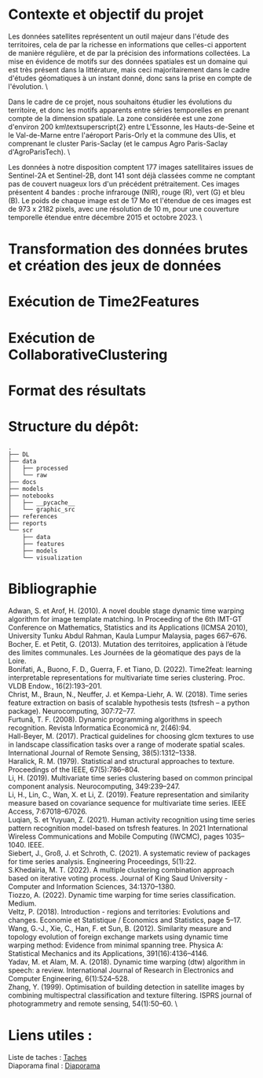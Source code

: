 # Contexte et objectif du projet 
Les données satellites représentent un outil majeur dans l'étude des territoires, cela de par la richesse en informations que celles-ci apportent de manière régulière, et de par la précision des informations collectées. La mise en évidence de motifs sur des données spatiales est un domaine qui est très présent dans la littérature, mais ceci majoritairement dans le cadre d'études géomatiques à un instant donné, donc sans la prise en compte de l'évolution. \

Dans le cadre de ce projet, nous souhaitons étudier les évolutions du territoire, et donc les motifs apparents entre séries temporelles en prenant compte de la dimension spatiale.
La zone considérée est une zone d'environ 200 km\textsuperscript{2} entre L'Essonne, les Hauts-de-Seine et le Val-de-Marne entre l'aéroport Paris-Orly et la commune des Ulis, et  comprenant le cluster Paris-Saclay (et le campus Agro Paris-Saclay d'AgroParisTech). \

Les données à notre disposition comptent 177 images satellitaires issues de Sentinel-2A et Sentinel-2B, dont 141 sont déjà classées comme ne comptant pas de couvert nuageux lors d'un précédent prétraitement. Ces images présentent 4 bandes : proche infrarouge (NIR), rouge (R), vert (G) et bleu (B). Le poids de chaque image est de 17 Mo et l'étendue de ces images est de 973 x 2182 pixels, avec une résolution de 10 m, pour une couverture temporelle étendue entre décembre 2015 et octobre 2023. \

# Transformation des données brutes et création des jeux de données

# Exécution de Time2Features

# Exécution de CollaborativeClustering

# Format des résultats

# Structure du dépôt:
```
.
├── DL
├── data
│   ├── processed
│   └── raw
├── docs
├── models
├── notebooks
│   ├── __pycache__
│   └── graphic_src
├── references
├── reports
└── scr
    ├── data
    ├── features
    ├── models
    └── visualization
```

# Bibliographie

Adwan, S. et Arof, H. (2010). A novel double stage dynamic time warping algorithm for image template matching. In Proceeding of the 6th IMT-GT Conference on Mathematics, Statistics and its Applications (ICMSA 2010), University Tunku Abdul Rahman, Kaula Lumpur Malaysia, pages 667–676. \
Bocher, E. et Petit, G. (2013). Mutation des territoires, application à l’étude des limites communales. Les Journées de la géomatique des pays de la Loire. \
Bonifati, A., Buono, F. D., Guerra, F. et Tiano, D. (2022). Time2feat: learning interpretable representations for multivariate time series clustering. Proc. VLDB Endow., 16(2):193–201. \
Christ, M., Braun, N., Neuffer, J. et Kempa-Liehr, A. W. (2018). Time series feature extraction on basis of scalable hypothesis tests (tsfresh – a python package). Neurocomputing, 307:72–77. \
Furtună, T. F. (2008). Dynamic programming algorithms in speech recognition. Revista Informatica Economică nr, 2(46):94. \
Hall-Beyer, M. (2017). Practical guidelines for choosing glcm textures to use in landscape classification tasks over a range of moderate spatial scales. International Journal of Remote Sensing, 38(5):1312–1338. \
Haralick, R. M. (1979). Statistical and structural approaches to texture. Proceedings of the IEEE, 67(5):786–804. \
Li, H. (2019). Multivariate time series clustering based on common principal component analysis. Neurocomputing, 349:239–247. \
Li, H., Lin, C., Wan, X. et Li, Z. (2019). Feature representation and similarity measure based on covariance sequence for multivariate time series. IEEE Access, 7:67018–67026. \
Luqian, S. et Yuyuan, Z. (2021). Human activity recognition using time series pattern recognition model-based on tsfresh features. In 2021 International Wireless Communications and Mobile Computing (IWCMC), pages 1035–1040. IEEE. \
Siebert, J., Groß, J. et Schroth, C. (2021). A systematic review of packages for time series analysis. Engineering Proceedings, 5(1):22. \
S.Khedairia, M. T. (2022). A multiple clustering combination approach based on iterative voting process. Journal of King Saud University - Computer and Information Sciences, 34:1370–1380. \
Tiozzo, A. (2022). Dynamic time warping for time series classification. Medium. \
Veltz, P. (2018). Introduction - regions and territories: Evolutions and changes. Economie et Statistique / Economics and Statistics, page 5–17. \
Wang, G.-J., Xie, C., Han, F. et Sun, B. (2012). Similarity measure and topology evolution of foreign exchange markets using dynamic time warping method: Evidence from minimal spanning tree. Physica A: Statistical Mechanics and its Applications, 391(16):4136–4146. \
Yadav, M. et Alam, M. A. (2018). Dynamic time warping (dtw) algorithm in speech: a review. International Journal of Research in Electronics and Computer Engineering, 6(1):524–528. \
Zhang, Y. (1999). Optimisation of building detection in satellite images by combining multispectral classification and texture filtering. ISPRS journal of photogrammetry and remote sensing, 54(1):50–60. \

# Liens utiles : 
Liste de taches : [Taches](https://docs.google.com/spreadsheets/d/12IO9i0rIVR-RKDQXc6y8nDWCuq3UjpeH08N_X2qjHiY/edit#gid=0) \
Diaporama final : [Diaporama](https://docs.google.com/presentation/d/18Yu9UxA4SBvoR4pk4BbsPQTedtHY0RUU/edit?usp=sharing&ouid=105910814065404947173&rtpof=true&sd=true)
